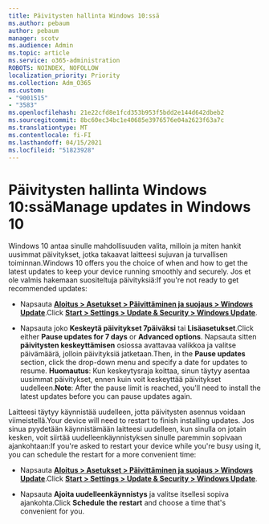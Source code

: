 ```yaml
---
title: Päivitysten hallinta Windows 10:ssä
ms.author: pebaum
author: pebaum
manager: scotv
ms.audience: Admin
ms.topic: article
ms.service: o365-administration
ROBOTS: NOINDEX, NOFOLLOW
localization_priority: Priority
ms.collection: Adm_O365
ms.custom:
- "9001515"
- "3583"
ms.openlocfilehash: 21e22cfd8e1fcd353b953f5bdd2e144d642dbeb2
ms.sourcegitcommit: 8bc60ec34bc1e40685e3976576e04a2623f63a7c
ms.translationtype: MT
ms.contentlocale: fi-FI
ms.lasthandoff: 04/15/2021
ms.locfileid: "51823928"
---
```

# <a name="manage-updates-in-windows-10"></a><span data-ttu-id="cb383-102">Päivitysten hallinta Windows 10:ssä</span><span class="sxs-lookup"><span data-stu-id="cb383-102">Manage updates in Windows 10</span></span>

<span data-ttu-id="cb383-103">Windows 10 antaa sinulle mahdollisuuden valita, milloin ja miten hankit uusimmat päivitykset, jotka takaavat laitteesi sujuvan ja turvallisen toiminnan.</span><span class="sxs-lookup"><span data-stu-id="cb383-103">Windows 10 offers you the choice of when and how to get the latest updates to keep your device running smoothly and securely.</span></span> <span data-ttu-id="cb383-104">Jos et ole valmis hakemaan suositeltuja päivityksiä:</span><span class="sxs-lookup"><span data-stu-id="cb383-104">If you're not ready to get recommended updates:</span></span>

- <span data-ttu-id="cb383-105">Napsauta **[Aloitus > Asetukset > Päivittäminen ja suojaus > Windows Update](ms-settings:windowsupdate)**.</span><span class="sxs-lookup"><span data-stu-id="cb383-105">Click **[Start > Settings > Update & Security > Windows Update](ms-settings:windowsupdate)**.</span></span>

- <span data-ttu-id="cb383-106">Napsauta joko **Keskeytä päivitykset 7päiväksi** tai **Lisäasetukset**.</span><span class="sxs-lookup"><span data-stu-id="cb383-106">Click either **Pause updates for 7 days** or **Advanced options**.</span></span> <span data-ttu-id="cb383-107">Napsauta sitten **päivitysten keskeyttämisen** osiossa avattavaa valikkoa ja valitse päivämäärä, jolloin päivityksiä jatketaan.</span><span class="sxs-lookup"><span data-stu-id="cb383-107">Then, in the **Pause updates** section, click the drop-down menu and specify a date for updates to resume.</span></span> <span data-ttu-id="cb383-108">**Huomautus**: Kun keskeytysraja koittaa, sinun täytyy asentaa uusimmat päivitykset, ennen kuin voit keskeyttää päivitykset uudelleen.</span><span class="sxs-lookup"><span data-stu-id="cb383-108">**Note**: After the pause limit is reached, you'll need to install the latest updates before you can pause updates again.</span></span>

<span data-ttu-id="cb383-109">Laitteesi täytyy käynnistää uudelleen, jotta päivitysten asennus voidaan viimeistellä.</span><span class="sxs-lookup"><span data-stu-id="cb383-109">Your device will need to restart to finish installing updates.</span></span> <span data-ttu-id="cb383-110">Jos sinua pyydetään käynnistämään laitteesi uudelleen, kun sinulla on jotain kesken, voit siirtää uudelleenkäynnistyksen sinulle paremmin sopivaan ajankohtaan:</span><span class="sxs-lookup"><span data-stu-id="cb383-110">If you're asked to restart your device while you're busy using it, you can schedule the restart for a more convenient time:</span></span>

- <span data-ttu-id="cb383-111">Napsauta **[Aloitus > Asetukset > Päivittäminen ja suojaus > Windows Update](ms-settings:windowsupdate)**.</span><span class="sxs-lookup"><span data-stu-id="cb383-111">Click **[Start > Settings > Update & Security > Windows Update](ms-settings:windowsupdate)**.</span></span>

- <span data-ttu-id="cb383-112">Napsauta **Ajoita uudelleenkäynnistys** ja valitse itsellesi sopiva ajankohta.</span><span class="sxs-lookup"><span data-stu-id="cb383-112">Click **Schedule the restart** and choose a time that's convenient for you.</span></span>
